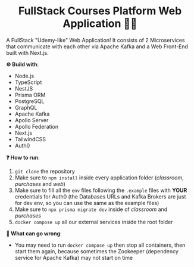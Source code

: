 <center>
  <h1>FullStack Courses Platform Web Application 🚀🤘</h1>
</center>

A FullStack "Udemy-like" Web Application! It consists of 2 Microservices that communicate with each other via Apache Kafka and a Web Front-End built with Next.js.

**⚙ Build with**:
- Node.js
- TypeScript
- NestJS
- Prisma ORM
- PostgreSQL
- GraphQL
- Apache Kafka
- Apollo Server
- Apollo Federation
- Next.js
- TailwindCSS
- Auth0

**❓ How to run**:

1. `git clone` the repository
2. Make sure to `npm install` inside every application folder (_classroom_, _purchases_ and _web_)
3. Make sure to fill all the `env` files following the `.example` files with **YOUR** credentials for Auth0 (the Databases URLs and Kafka Brokers are just for dev env, so you can use the same as the example files)
4. Make sure to `npx prisma migrate dev` inside of _classroom_ and _purchases_
5. `docker compose up` all our external services inside the root folder

**🛑 What can go wrong**:

- You may need to run `docker compose up` then stop all containers, then start them again, because sometimes the Zookeeper (dependency service for Apache Kafka) may not start on time
